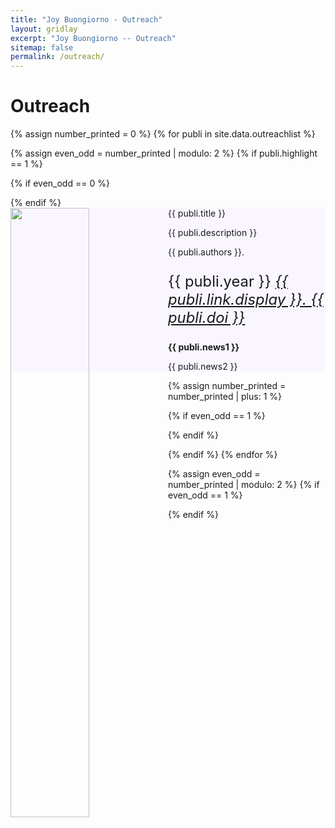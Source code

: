 ```yaml
---
title: "Joy Buongiorno - Outreach"
layout: gridlay
excerpt: "Joy Buongiorno -- Outreach"
sitemap: false
permalink: /outreach/
---
```


# Outreach


{% assign number_printed = 0 %}
{% for publi in site.data.outreachlist %}

{% assign even_odd = number_printed | modulo: 2 %}
{% if publi.highlight == 1 %}

{% if even_odd == 0 %}
<div class="row">
{% endif %}

<style>
        .well {
            background-color: rgb(250, 246, 255);
        }
    </style>
    
<div class="col-sm-6 clearfix">
 <div class="well">
  <pubtit>{{ publi.title }}</pubtit>
  <img src="{{ site.url }}{{ site.baseurl }}/images/picpic/outreach/{{ publi.image }}" class="img-responsive" width="50%" style="float: left" />
  <p>{{ publi.description }}</p>
  <p>{{ publi.authors }}. </p> 
  <p style="font-size:170%;">{{ publi.year }}
   <em><a href="{{ publi.link.url }}">{{ publi.link.display }}. {{ publi.doi }}</a></em></p>
  <p class="text-danger"><strong> {{ publi.news1 }}</strong></p>
  <p> {{ publi.news2 }}</p>
 </div>
</div>

{% assign number_printed = number_printed | plus: 1 %}

{% if even_odd == 1 %}
</div>
{% endif %}

{% endif %}
{% endfor %}

{% assign even_odd = number_printed | modulo: 2 %}
{% if even_odd == 1 %}
</div>
{% endif %}

<p> &nbsp; </p>
